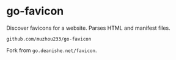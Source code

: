 go-favicon
==========

Discover favicons for a website. Parses HTML and manifest files.

`github.com/muzhou233/go-favicon`

Fork from `go.deanishe.net/favicon`.